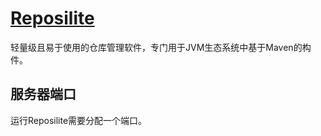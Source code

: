 # [Reposilite](https://github.com/dzikoysk/reposilite)

轻量级且易于使用的仓库管理软件，专门用于JVM生态系统中基于Maven的构件。

## 服务器端口

运行Reposilite需要分配一个端口。 